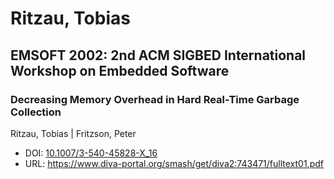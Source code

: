 # Ritzau, Tobias

## EMSOFT 2002: 2nd ACM SIGBED International Workshop on Embedded Software

### Decreasing Memory Overhead in Hard Real-Time Garbage Collection
Ritzau, Tobias | Fritzson, Peter
* DOI: [10.1007/3-540-45828-X_16](https://doi.org/10.1007/3-540-45828-X_16)
* URL: <https://www.diva-portal.org/smash/get/diva2:743471/fulltext01.pdf>

